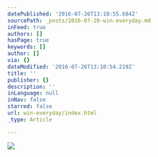 ```yaml
---
datePublished: '2016-07-26T13:10:55.684Z'
sourcePath: _posts/2016-07-26-win-everyday.md
inFeed: true
authors: []
hasPage: true
keywords: []
author: []
via: {}
dateModified: '2016-07-26T13:10:54.219Z'
title: ''
publisher: {}
description: ''
inLanguage: null
inNav: false
starred: false
url: win-everyday/index.html
_type: Article

---
```

![](https://the-grid-user-content.s3-us-west-2.amazonaws.com/f010ea3e-c3bb-472f-8dc6-0df6425ae184.jpg)